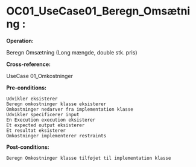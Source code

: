 

# OC01_UseCase01_Beregn_Omsætning :

**Operation:**

Beregn Omsætning (Long mængde, double stk. pris)

**Cross-reference:**

UseCase 01_Omkostninger

**Pre-conditions:**

    Udvikler eksisterer
    Beregn omkostninger klasse eksisterer
    Omkostninger nedarver fra implementation klasse
    Udvikler specificerer input
    En Execution execution eksisterer
    Et expected output eksisterer
    Et resultat eksisterer
    Omkostninger implementerer restraints

**Post-conditions:**

    Beregn Omkostninger klasse tilføjet til implementation klasse


